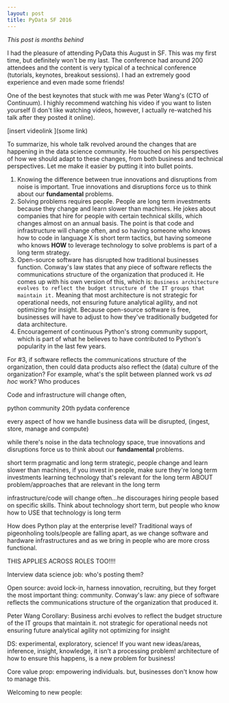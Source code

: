 ```yaml
---
layout: post
title: PyData SF 2016
---
```


*This post is months behind*

I had the pleasure of attending PyData this August in SF. This was my first time, but definitely won't be my last. The conference had around 200 attendees and the content is very typical of a technical conference (tutorials, keynotes, breakout sessions). I had an extremely good experience and even made some friends!

One of the best keynotes that stuck with me was Peter Wang's (CTO of Continuum). I highly recommend watching his video if you want to listen yourself (I don't like watching videos, however, I actually re-watched his talk after they posted it online).

[insert videolink ](some link)

To summarize, his whole talk revolved around the changes that are happening in the data science community. He touched on his perspectives of how we should adapt to these changes, from both business and technical perspectives. Let me make it easier by putting it into bullet points.
1. Knowing the difference between true innovations and disruptions from noise is important. True innovations and disruptions force us to think about our **fundamental** problems.
2. Solving problems requires people. People are long term investments because they change and learn slower than machines. He jokes about companies that hire for people with certain technical skills, which changes almost on an annual basis. The point is that code and infrastructure will change often, and so having someone who knows how to code in language X is short term tactics, but having someone who knows **HOW** to leverage technology to solve problems is part of a long term strategy.
3. Open-source software has disrupted how traditional businesses function. Conway's law states that any piece of software reflects the communications structure of the organization that produced it. He comes up with his own version of this, which is:
`Business architecture evolves to reflect the budget structure of the IT groups that maintain it.`
Meaning that most architecture is not strategic for operational needs, not ensuring future analytical agility, and not optimizing for insight. Because open-source software is free, businesses will have to adjust to how they've traditionally budgeted for data architecture.
4. Encouragement of continuous Python's strong community support, which is part of what he believes to have contributed to Python's popularity in the last few years.

For #3, if software reflects the communications structure of the organization, then could data products also reflect the (data) culture of the organization? For example, what's the split between planned work vs *ad hoc* work? Who produces




Code and infrastructure will change often,






python community
20th pydata conference





every aspect of how we handle business data will be disrupted,  (ingest, store, manage and compute)

while there's noise in the data technology space,
true innovations and disruptions force us to think about our **fundamental** problems.

short term pragmatic and long term strategic,
people change and learn slower than machines, if you invest in people, make sure they're long term investments
learning technology that's relevant for the long term
ABOUT problem/approaches that are relevant in the long term

infrastructure/code will change often...he discourages hiring people based on specific skills.
Think about technology short term, but people who know how to USE that technology is long term


How does Python play at the enterprise level?
Traditional ways of pigeonholing tools/people are falling apart, as we change software and hardware infrastructures
and as we bring in people who are more cross functional.

THIS APPLIES ACROSS ROLES TOO!!!!

Interview data science job: who's posting them?

Open source: avoid lock-in, harness innovation, recruiting, but they forget the most important thing: community.
Conway's law: any piece of software reflects the communications structure of the organization that produced it.

Peter Wang Corollary:
Business archi evolves to reflect the budget structure of the IT groups that maintain it.
not strategic for operational needs
not ensuring future analytical agility
not optimizing for insight


DS: experimental, exploratory, science! If you want new ideas/areas, inference, insight, knowledge, it isn't a processing problem!
architecture of how to ensure this happens, is a new problem for business!



Core value prop:
empowering individuals. but, businesses don't know how to manage this.


Welcoming to new people:
